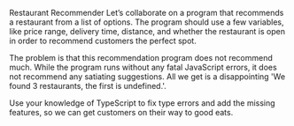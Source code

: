 Restaurant Recommender
Let’s collaborate on a program that recommends a restaurant from a list of options. The program should use a few variables, like price range, delivery time, distance, and whether the restaurant is open in order to recommend customers the perfect spot.

The problem is that this recommendation program does not recommend much. While the program runs without any fatal JavaScript errors, it does not recommend any satiating suggestions. All we get is a disappointing 'We found 3 restaurants, the first is undefined.'.

Use your knowledge of TypeScript to fix type errors and add the missing features, so we can get customers on their way to good eats.